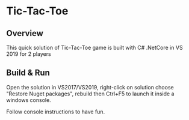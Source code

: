 # Tic-Tac-Toe

## Overview

This quick solution of Tic-Tac-Toe game is built with C# .NetCore in VS 2019 for 2 players

## Build & Run

Open the solution in VS2017/VS2019, right-click on solution choose "Restore Nuget packages", rebuild then Ctrl+F5 to launch it inside a windows console.

Follow console instructions to have fun.